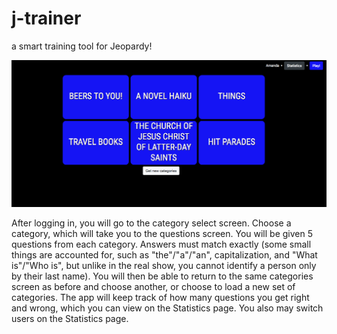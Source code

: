 # j-trainer
a smart training tool for Jeopardy!

![categories screen](https://github.com/agdillon/j-trainer/blob/master/categories.png)

After logging in, you will go to the category select screen.  Choose a category, which will take you to the questions screen.  You will be given 5 questions from each category.  Answers must match exactly (some small things are accounted for, such as "the"/"a"/"an", capitalization, and "What is"/"Who is", but unlike in the real show, you cannot identify a person only by their last name).  You will then be able to return to the same categories screen as before and choose another, or choose to load a new set of categories.  The app will keep track of how many questions you get right and wrong, which you can view on the Statistics page.  You also may switch users on the Statistics page.
